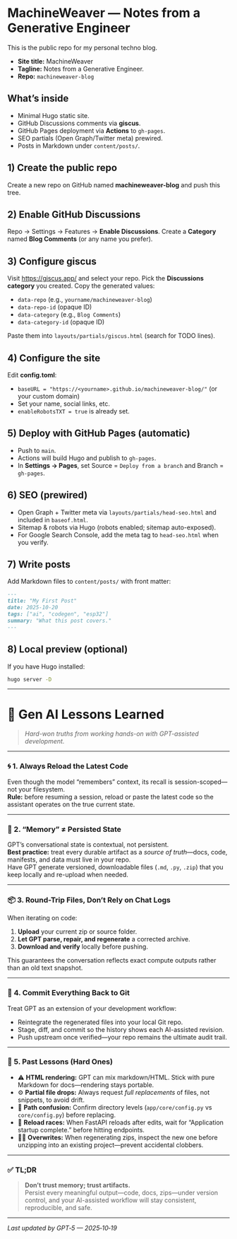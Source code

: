 # MachineWeaver — Notes from a Generative Engineer

This is the public repo for my personal techno blog.

- **Site title:** MachineWeaver
- **Tagline:** Notes from a Generative Engineer.
- **Repo:** `machineweaver-blog`

## What’s inside
- Minimal Hugo static site.
- GitHub Discussions comments via **giscus**.
- GitHub Pages deployment via **Actions** to `gh-pages`.
- SEO partials (Open Graph/Twitter meta) prewired.
- Posts in Markdown under `content/posts/`.

## 1) Create the public repo
Create a new repo on GitHub named **machineweaver-blog** and push this tree.

## 2) Enable GitHub Discussions
Repo → Settings → Features → **Enable Discussions**.
Create a **Category** named **Blog Comments** (or any name you prefer).

## 3) Configure giscus
Visit https://giscus.app/ and select your repo. Pick the **Discussions category** you created.
Copy the generated values:
- `data-repo` (e.g., `yourname/machineweaver-blog`)
- `data-repo-id` (opaque ID)
- `data-category` (e.g., `Blog Comments`)
- `data-category-id` (opaque ID)

Paste them into `layouts/partials/giscus.html` (search for TODO lines).

## 4) Configure the site
Edit **config.toml**:
- `baseURL = "https://<yourname>.github.io/machineweaver-blog/"` (or your custom domain)
- Set your name, social links, etc.
- `enableRobotsTXT = true` is already set.

## 5) Deploy with GitHub Pages (automatic)
- Push to `main`.
- Actions will build Hugo and publish to `gh-pages`.
- In **Settings → Pages**, set Source = `Deploy from a branch` and Branch = `gh-pages`.

## 6) SEO (prewired)
- Open Graph + Twitter meta via `layouts/partials/head-seo.html` and included in `baseof.html`.
- Sitemap & robots via Hugo (robots enabled; sitemap auto-exposed).
- For Google Search Console, add the meta tag to `head-seo.html` when you verify.

## 7) Write posts
Add Markdown files to `content/posts/` with front matter:
```md
---
title: "My First Post"
date: 2025-10-20
tags: ["ai", "codegen", "esp32"]
summary: "What this post covers."
---
```

## 8) Local preview (optional)
If you have Hugo installed:
```bash
hugo server -D
```

---

# 🤖 Gen AI Lessons Learned

> _Hard-won truths from working hands-on with GPT-assisted development._

---

### 🌀 1. Always Reload the Latest Code
Even though the model “remembers” context, its recall is session-scoped—not your filesystem.  
**Rule:** before resuming a session, reload or paste the latest code so the assistant operates on the true current state.

---

### 🧠 2. “Memory” ≠ Persisted State
GPT’s conversational state is contextual, not persistent.  
**Best practice:** treat every durable artifact as a _source of truth_—docs, code, manifests, and data must live in your repo.  
Have GPT generate versioned, downloadable files (`.md`, `.py`, `.zip`) that you keep locally and re-upload when needed.

---

### 📦 3. Round-Trip Files, Don’t Rely on Chat Logs
When iterating on code:
1. **Upload** your current zip or source folder.  
2. **Let GPT parse, repair, and regenerate** a corrected archive.  
3. **Download and verify** locally before pushing.  

This guarantees the conversation reflects exact compute outputs rather than an old text snapshot.

---

### 🔁 4. Commit Everything Back to Git
Treat GPT as an extension of your development workflow:
- Reintegrate the regenerated files into your local Git repo.  
- Stage, diff, and commit so the history shows each AI-assisted revision.  
- Push upstream once verified—your repo remains the ultimate audit trail.

---

### 🧩 5. Past Lessons (Hard Ones)
- ⚠️ **HTML rendering:** GPT can mix markdown/HTML. Stick with pure Markdown for docs—rendering stays portable.  
- ⚙️ **Partial file drops:** Always request *full replacements* of files, not snippets, to avoid drift.  
- 🧮 **Path confusion:** Confirm directory levels (`app/core/config.py` vs `core/config.py`) before replacing.  
- 🧰 **Reload races:** When FastAPI reloads after edits, wait for “Application startup complete.” before hitting endpoints.  
- 🧑‍💻 **Overwrites:** When regenerating zips, inspect the new one before unzipping into an existing project—prevent accidental clobbers.

---

### ✅ TL;DR
> **Don’t trust memory; trust artifacts.**  
> Persist every meaningful output—code, docs, zips—under version control, and your AI-assisted workflow will stay consistent, reproducible, and safe.

---

_Last updated by GPT‑5 — 2025‑10‑19_